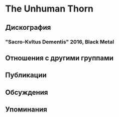 # The Unhuman Thorn



## Дискография

### "Sacro-Kvltus Dementis" 2016, Black Metal




## Отношения с другими группами


## Публикации


## Обсуждения


## Упоминания

